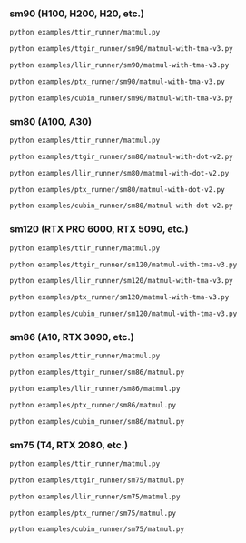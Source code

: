 ### sm90 (H100, H200, H20, etc.)
```bash
python examples/ttir_runner/matmul.py

python examples/ttgir_runner/sm90/matmul-with-tma-v3.py

python examples/llir_runner/sm90/matmul-with-tma-v3.py

python examples/ptx_runner/sm90/matmul-with-tma-v3.py

python examples/cubin_runner/sm90/matmul-with-tma-v3.py
```

### sm80 (A100, A30)
```bash
python examples/ttir_runner/matmul.py

python examples/ttgir_runner/sm80/matmul-with-dot-v2.py

python examples/llir_runner/sm80/matmul-with-dot-v2.py

python examples/ptx_runner/sm80/matmul-with-dot-v2.py

python examples/cubin_runner/sm80/matmul-with-dot-v2.py
```

### sm120 (RTX PRO 6000, RTX 5090, etc.)
```bash
python examples/ttir_runner/matmul.py

python examples/ttgir_runner/sm120/matmul-with-tma-v3.py

python examples/llir_runner/sm120/matmul-with-tma-v3.py

python examples/ptx_runner/sm120/matmul-with-tma-v3.py

python examples/cubin_runner/sm120/matmul-with-tma-v3.py
```

### sm86 (A10, RTX 3090, etc.)
```bash
python examples/ttir_runner/matmul.py

python examples/ttgir_runner/sm86/matmul.py

python examples/llir_runner/sm86/matmul.py

python examples/ptx_runner/sm86/matmul.py

python examples/cubin_runner/sm86/matmul.py
```

### sm75 (T4, RTX 2080, etc.)
```bash
python examples/ttir_runner/matmul.py

python examples/ttgir_runner/sm75/matmul.py

python examples/llir_runner/sm75/matmul.py

python examples/ptx_runner/sm75/matmul.py

python examples/cubin_runner/sm75/matmul.py
```
